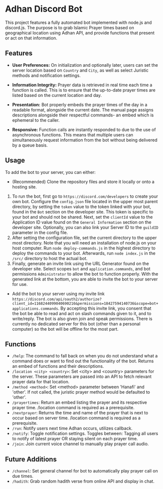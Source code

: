 # Adhan Discord Bot

This project features a fully automated bot implemented with node.js and discord.js. The purpose is to grab Islamic Prayer times based on geographical location using Adhan API, and provide functions that present or act on that information.
## Features
- **User Preferences:** On initialization and optionally later, users can set the server location based on `Country` and `City`, as well as select Juristic methods and notification settings.

- **Information Integrity:** Prayer data is retrieved in real time each time a function is called. This is to ensure that the up-to-date prayer times are listed based on the current location and day. 

- **Presentation:** Bot properly embeds the prayer times of the day in a readable format, alongside the current date. The manual page assigns descriptions alongside their respectful commands- an embed which is ephemeral to the caller.

- **Responsive:** Function calls are instantly responded to due to the use of asynchronous functions. This means that multiple users can simultaneously request information from the bot without being delivered by a queue basis.

## Usage
To add the bot to your server, you can either:
- (Recommended) Clone the repository files and store it locally or onto a hosting site.
1) To run the bot, first go to `https://discord.com/developers` to create your own bot. Configure the `config.json` file located in the upper most parent directory, by setting the `token` value to the token linked with your bot, found in the `Bot` section on the developer site. This token is specific to your bot and should not be shared. Next, set the `clientId` value to the Application ID value found on the `General Information` section on the developer site. Optionally, you can also link your Server ID to the `guildID` parameter in the config file.
2) After setting the configuration file, set the current directory to the upper most directory. Note that you will need an installation of node.js on your host computer. Run `node deploy-commands.js` in the highest directory to deploy the commands to your bot. Afterwards, run `node index.js` in the `/src/` directory to host the actual bot.
3) Finally, generate an invite link using the URL Generator found on the developer site. Select scopes `bot` and `application.commands`, and bot permissions `Administrator` to allow the bot to function properly. With the generated link at the bottom, you are able to invite the bot to your server for use.

- Add the bot to your server using my invite link `https://discord.com/api/oauth2/authorize?client_id=1168244099040690216&permissions=18427594140736&scope=bot+applications.commands`. By accepting this invite link, you consent that the bot be able to read and act on slash commands given to it, and to write/reply. The bot is also given join and speak permissions. There is currently no dedicated server for this bot (other than a personal computer) so the bot will be offline for the most part.

## Functions 
- `/help`: The command to fall back on when you do not understand what a command does or want to find out the functionality of the bot. Returns an embed of functions and their descriptions.
- `/location <city> <country>`: Set \<city\> and \<country\> parameters for the server. These parameters are passed into an API to fetch relevant prayer data for that location.
- `/method <method>`: Set \<method\> parameter between 'Hanafi' and 'other'. If not called, the juristic prayer method would be defaulted to 'other'.
- `/prayertimes`: Return an embed listing the prayer and its respective prayer time. /location command is required as a prerequisite.
- `/nextprayer`: Returns the time and name of the prayer that is next to occur based on server time. /location command is required as a prerequisite.
- `/run`: Notify users next time Adhan occurs, utilizes callback.
- `/notify`: Toggle notification settings. Toggles between: Tagging all users to notify of latest prayer OR staying silent on each prayer time.
- `/join`: Join current voice channel to manually play prayer call audio.

## Future Additions
- `/channel`: Set general channel for bot to automatically play prayer call on due times.
- `/hadith`: Grab random hadith verse from online API and display in chat.
